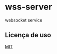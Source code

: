# wss-server

websocket service

## Licença de uso

[MIT](https://choosealicense.com/licenses/mit/)
